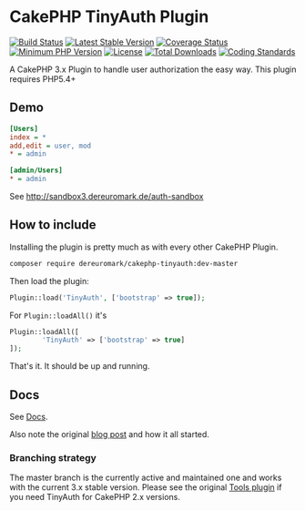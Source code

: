 # CakePHP TinyAuth Plugin

[![Build Status](https://api.travis-ci.org/dereuromark/cakephp-tinyauth.png?branch=master)](https://travis-ci.org/dereuromark/cakephp-tinyauth)
[![Latest Stable Version](https://poser.pugx.org/dereuromark/cakephp-tinyauth/v/stable.png)](https://packagist.org/packages/dereuromark/cakephp-tinyauth)
[![Coverage Status](https://coveralls.io/repos/dereuromark/cakephp-tinyauth/badge.png)](https://coveralls.io/r/dereuromark/cakephp-tinyauth)
[![Minimum PHP Version](http://img.shields.io/badge/php-%3E%3D%205.4-8892BF.svg)](https://php.net/)
[![License](https://poser.pugx.org/dereuromark/cakephp-tinyauth/license.png)](https://packagist.org/packages/dereuromark/cakephp-tinyauth)
[![Total Downloads](https://poser.pugx.org/dereuromark/cakephp-tinyauth/d/total.png)](https://packagist.org/packages/dereuromark/cakephp-tinyauth)
[![Coding Standards](https://img.shields.io/badge/cs-PSR--2--R-yellow.svg)](https://github.com/php-fig-rectified/fig-rectified-standards)

A CakePHP 3.x Plugin to handle user authorization the easy way.
This plugin requires PHP5.4+

## Demo
```ini
[Users]
index = *
add,edit = user, mod
* = admin

[admin/Users]
* = admin
```

See http://sandbox3.dereuromark.de/auth-sandbox

## How to include
Installing the plugin is pretty much as with every other CakePHP Plugin.

```bash
composer require dereuromark/cakephp-tinyauth:dev-master
```

Then load the plugin:

```php
Plugin::load('TinyAuth', ['bootstrap' => true]);
```

For `Plugin::loadAll()` it's

```php
Plugin::loadAll([
		'TinyAuth' => ['bootstrap' => true]
]);
```

That's it. It should be up and running.

## Docs
See [Docs](/docs).

Also note the original [blog post](http://www.dereuromark.de/2011/12/18/tinyauth-the-fastest-and-easiest-authorization-for-cake2/) and how it all started.

### Branching strategy
The master branch is the currently active and maintained one and works with the current 3.x stable version.
Please see the original [Tools plugin](https://github.com/dereuromark/cakephp-tools) if you need TinyAuth for CakePHP 2.x versions.
